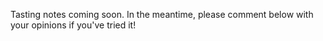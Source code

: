 Tasting notes coming soon. In the meantime, please comment below with
your opinions if you've tried it!
